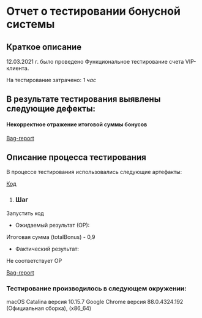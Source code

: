 # Отчет о тестировании бонусной системы #

## Краткое описание ##

12.03.2021 г. было проведено Функциональное тестирование счета VIP-клиента.

На тестирование затрачено: *1 час*

## В результате тестирования выявлены следующие дефекты: ##

#### Некорректное отражение итоговой суммы бонусов ####
[Bag-report](https://github.com/Alex-isk/HW-J-1.2-2/issues/1)


## Описание процесса тестирования ##

В процессе тестирования использовались следующие артефакты:
 
[Код](https://github.com/Alex-isk/HW-J-1.2-2/blob/main/src/Main.java)


1. ### Шаг ### 


Запустить код

* Ожидаемый результат (ОР):

Итоговая сумма (totalBonus) - 0,9

* Фактический результат:

Не соответствует ОР

[Bag-report](https://github.com/Alex-isk/HW-J-1.2-2/issues/1)

### Тестирование производилось в следующем окружении: ###

macOS Catalina версия 10.15.7
Google Chrome версия 88.0.4324.192 (Официальная сборка), (x86_64)

